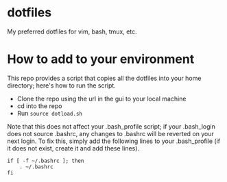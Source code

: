# dotfiles
My preferred dotfiles for vim, bash, tmux, etc.

# How to add to your environment
This repo provides a script that copies all the dotfiles into your 
home directory; here's how to run the script.

- Clone the repo using the url in the gui to your local machine
- cd into the repo
- Run `source dotload.sh`

Note that this does not affect your .bash_profile script; if your 
.bash_login does not source .bashrc, any changes to .bashrc 
will be reverted on your next login. To fix this, simply add the
following lines to your .bash_profile (if it does not exist, create it
and add these lines).

```
if [ -f ~/.bashrc ]; then
    . ~/.bashrc
fi
```
